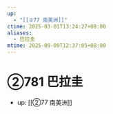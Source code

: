 ```yaml
---
up:
  - "[[②77 南美洲]]"
ctime: 2025-03-01T13:24:27+08:00
aliases:
  - 巴拉圭
mtime: 2025-09-09T12:37:05+08:00
---
```


# ②781 巴拉圭

- up: [[②77 南美洲]]
